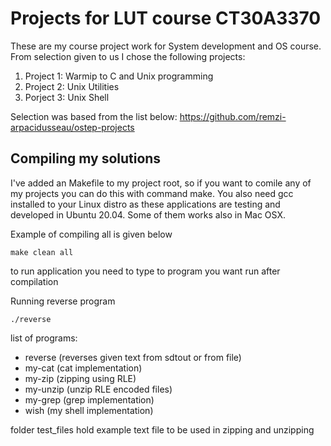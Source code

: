 # Projects for LUT course CT30A3370
These are my course project work for System development and OS course. From selection given to us I chose the following projects:
1. Project 1: Warmip to C and Unix programming
2. Project 2: Unix Utilities
3. Porject 3: Unix Shell

Selection was based from the list below:
https://github.com/remzi-arpacidusseau/ostep-projects

## Compiling my solutions
I've added an Makefile to my project root, so if you want to comile any of my projects you can do this with command make. You also need gcc installed to your Linux distro as
these applications are testing and developed in Ubuntu 20.04. Some of them works also in Mac OSX.

Example of compiling all is given below
```shell
make clean all
```

to run application you need to type to program you want run after compilation

Running reverse program
```shell
./reverse
```

list of programs:
- reverse (reverses given text from sdtout or from file)
- my-cat (cat implementation)
- my-zip (zipping using RLE)
- my-unzip (unzip RLE encoded files)
- my-grep (grep implementation)
- wish (my shell implementation)

folder test_files hold example text file to be used in zipping and unzipping
